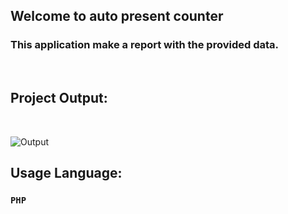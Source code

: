 ## Welcome to auto present counter

### This application make a report with the provided data.

</br>

## Project Output:

</br>

![Output](https://i.ibb.co/tX6fz1s/output.png)

## Usage Language:

### `PHP`
